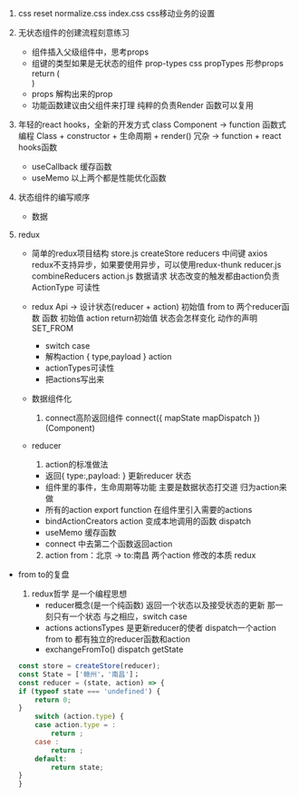 1. css reset
    normalize.css
    index.css  css移动业务的设置

2. 无状态组件的创建流程刻意练习
    - 组件插入父级组件中，思考props
    - 组键的类型如果是无状态的组件
        prop-types  css  propTypes
        形参props
        return (<div></div>)
    - props 解构出来的prop
    - 功能函数建议由父组件来打理
        纯粹的负责Render
        函数可以复用

3. 年轻的react hooks，全新的开发方式
    class Component -> function  函数式编程
    Class + constructor + 生命周期 + render() 冗杂
    -> function + react hooks函数
    - useCallback  缓存函数
    - useMemo
    以上两个都是性能优化函数

4. 状态组件的编写顺序
    - 数据

5. redux
    - 简单的redux项目结构
        store.js createStore reducers
            中间键 axios redux不支持异步，如果要使用异步，可以使用redux-thunk
        reducer.js combineReducers
        action.js  数据请求  状态改变的触发都由action负责
            ActionType 可读性


    - redux Api -> 设计状态(reducer + action) 
        初始值 from to  两个reducer函数
        函数  初始值  action return初始值
        状态会怎样变化  动作的声明 SET_FROM
        - switch case
        - 解构action { type,payload } action
        - actionTypes可读性
        - 把actions写出来
    - 数据组件化
        1. connect高阶返回组件
            connect({
                mapState
                mapDispatch
            })(Component)

    - reducer
        1. action的标准做法
        - 返回{ type:,payload: } 更新reducer
        状态
        - 组件里的事件，生命周期等功能
        主要是数据状态打交道  归为action来做
        - 所有的action export function
        在组件里引入需要的actions
        - bindActionCreators
        action  变成本地调用的函数
            dispatch
        - useMemo 缓存函数
        - connect 中去第二个函数返回action


        2. action
           from：北京 -> to:南昌
           两个action 
           修改的本质  redux

- from to的复盘
    1. redux哲学 是一个编程思想 
        - reducer概念(是一个纯函数)  返回一个状态以及接受状态的更新
        那一刻只有一个状态 与之相应，switch case
        - actions actionsTypes
            是更新reducer的使者 dispatch一个action
        from to 都有独立的reducer函数和action
        - exchangeFromTo()
            dispatch getState










    ```js
    const store = createStore(reducer);
    const State = ['赣州'，'南昌']；
    const reducer = (state, action) => {
    if (typeof state === 'undefined') {
        return 0;
    }
        switch (action.type) {
        case action.type = :
            return ;
        case :
            return ;
        default:
            return state;
    }
    } 
    ```

